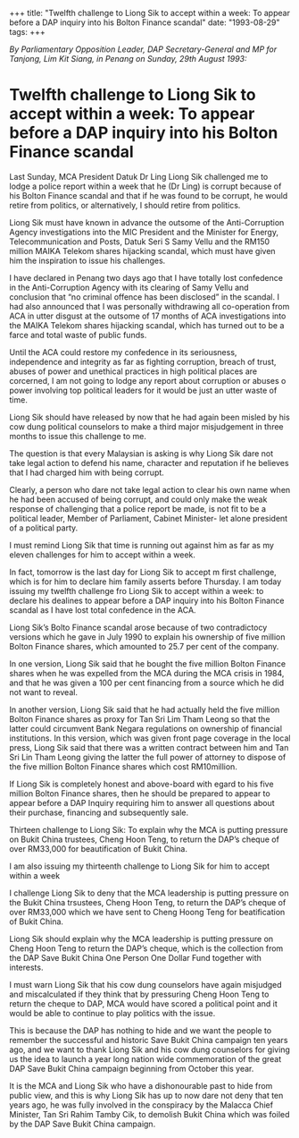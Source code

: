 +++ 
title: "Twelfth challenge to Liong Sik to accept within a week: To appear before a DAP inquiry into his Bolton Finance scandal"
date: "1993-08-29"
tags:
+++

_By Parliamentary Opposition Leader, DAP Secretary-General and MP for Tanjong, Lim Kit Siang, in Penang on Sunday, 29th August 1993:_

# Twelfth challenge to Liong Sik to accept within a week: To appear before a DAP inquiry into his Bolton Finance scandal

Last Sunday, MCA President Datuk Dr Ling Liong Sik challenged me to lodge a police report within a week that he (Dr Ling) is corrupt because of his Bolton Finance scandal and that if he was found to be corrupt, he would retire from politics, or alternatively, I should retire from politics.</u>

Liong Sik must have known in advance the outsome of the Anti-Corruption Agency investigations into the MIC President and the Minister for Energy, Telecommunication and Posts, Datuk Seri S Samy Vellu and the RM150 million MAIKA Telekom shares hijacking scandal, which must have given him the inspiration to issue his challenges.

I have declared in Penang two days ago that I have totally lost confedence in the Anti-Corruption Agency with its clearing of Samy Vellu and conclusion that “no criminal offence has been disclosed” in the scandal. I had also announced that I was personally withdrawing all co-operation from ACA in utter disgust at the outsome of 17 months of ACA investigations into the MAIKA Telekom shares hijacking scandal, which has turned out to be a farce and total waste of public funds.

Until the ACA could restore my confedence in its seriousness, independence and integrity as far as fighting corruption, breach of trust, abuses of power and unethical practices in high political places are corcerned, I am not going to lodge any report about corruption or abuses o power involving top political leaders for it would be just an utter waste of time.

Liong Sik should have released by now that he had again been misled by his cow dung political counselors to make a third major misjudgement in three months to issue this challenge to me.

The question is that every Malaysian is asking is why Liong Sik dare not take legal action to defend his name, character and reputation if he believes that I had charged him with being corrupt.

Clearly, a person who dare not take legal action to clear his own name when he had been accused of being corrupt, and could only make the weak response of challenging that a police report be made, is not fit to be a political leader, Member of Parliament, Cabinet Minister- let alone president of a political party.

I must remind Liong Sik that time is running out against him as far as my eleven challenges for him to accept within a week.

In fact, tomorrow is the last day for Liong Sik to accept m first challenge, which is for him to declare him family asserts before Thursday.
I am today issuing my twelfth challenge fro Liong Sik to accept within a week: to declare his dealines to appear before a DAP inquiry into his Bolton Finance scandal as I have lost total confedence in the ACA.

Liong Sik’s Bolto Finance scandal arose because of two contradictocy versions which he gave in July 1990 to explain his ownership of five million Bolton Finance shares, which amounted to 25.7 per cent of the company.

In one version, Liong Sik said that he bought the five million Bolton Finance shares when he was expelled from the MCA during the MCA crisis in 1984, and that he was given a 100 per cent financing from a source which he did not want to reveal.

In another version, Liong Sik said that he had actually held the five million Bolton Finance shares as proxy for Tan Sri Lim Tham Leong so that the latter could circumvent Bank Negara regulations on ownership of financial institutions. In this version, which was given front page coverage in the local press, Liong Sik said that there was a written contract between him and Tan Sri Lin Tham Leong giving the latter the full power of attorney to dispose of the five million Bolton Finance shares which cost RM10million.

If Liong Sik is completely honest and above-board with egard to his five million Bolton Finance shares, then he should be prepared to appear to appear before a DAP Inquiry requiring him to answer all questions about their purchase, financing and subsequently sale.

Thirteen challenge to Liong Sik: To explain why the MCA is putting pressure on Bukit China trustees, Cheng Hoon Teng, to return the DAP’s cheque of over RM33,000 for beautification of Bukit China.	

I am also issuing my thirteenth challenge to Liong Sik for him to accept within a week

I challenge Liong Sik to deny that the MCA leadership is putting pressure on the Bukit China trsustees, Cheng Hoon Teng, to return the DAP’s cheque of over RM33,000 which we have sent to Cheng Hoong Teng for beatification of Bukit China.


Liong Sik should explain why the MCA leadership is putting pressure on Cheng Hoon Teng to return the DAP’s cheque, which is the collection from the DAP Save Bukit China One Person One Dollar Fund together with interests.

I must warn Liong Sik that his cow dung counselors have again misjudged and miscalculated if they think that by pressuring Cheng Hoon Teng to return the cheque to DAP, MCA would have scored a political point and it would be able to continue to play politics with the issue.

This is because the DAP has nothing to hide and we want the people to remember the successful and historic Save Bukit China campaign ten years ago, and we want to thank Liong Sik and his cow dung counselors for giving us the idea to launch a year long nation wide commemoration of the great DAP Save Bukit China campaign beginning from October this year.

It is the MCA and Liong Sik who have a dishonourable past to hide from public view, and this is why Liong Sik has up to now dare not deny that ten years ago, he was fully involved in the conspiracy by the Malacca Chief Minister, Tan Sri Rahim Tamby Cik, to demolish Bukit China which was foiled by the DAP Save Bukit China campaign.
 
